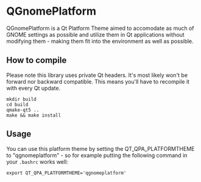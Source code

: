 QGnomePlatform
==========

QGnomePlatform is a Qt Platform Theme aimed to accomodate as much of GNOME settings as possible and utilize them in Qt applications without modifying them - making them fit into the environment as well as possible.

## How to compile

Please note this library uses private Qt headers. It's most likely won't be forward nor backward compatible. This means you'll have to recompile it with every Qt update.


```
mkdir build
cd build
qmake-qt5 ..
make && make install
```

## Usage

You can use this platform theme by setting the QT_QPA_PLATFORMTHEME to "qgnomeplatform" - so for example putting the following command in your `.bashrc` works well:

```
export QT_QPA_PLATFORMTHEME='qgnomeplatform'
```

